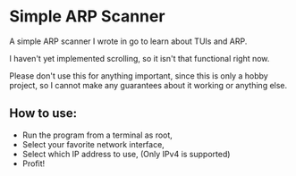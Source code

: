 # Simple ARP Scanner

A simple ARP scanner I wrote in go to learn about TUIs and ARP.

I haven't yet implemented scrolling, so it isn't that functional right now.

Please don't use this for anything important, since this is only a hobby project, so I cannot make any guarantees about it working or anything else.

## How to use:

- Run the program from a terminal as root,
- Select your favorite network interface,
- Select which IP address to use, (Only IPv4 is supported)
- Profit!